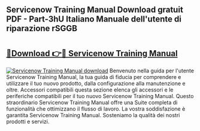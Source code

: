 ## Servicenow Training Manual Download gratuit PDF - Part-3hU Italiano Manuale dell'utente di riparazione rSGGB

# <h2><a href="http://df91kr.blite.top/?on=Servicenow+Training+Manual">🔗Download 👉🔴 Servicenow Training Manual</a></h2>

[![Servicenow Training Manual download](https://i.imgur.com/lujVjoI.png)](http://df91kr.blite.top/?on=Servicenow+Training+Manual)
Benvenuto nella guida per l'utente Servicenow Training Manual, la tua guida di fiducia per comprendere e utilizzare il tuo nuovo prodotto, dalla configurazione alla manutenzione e oltre. Accessori compatibili questa sezione elenca gli accessori e le periferiche compatibili per il tuo nuovo Servicenow Training Manual. Questo straordinario Servicenow Training Manual offre una Suite completa di funzionalità che ottimizzano il flusso di lavoro. La vostra soddisfazione è garantita Servicenow Training Manual. Sosteniamo la qualità dei nostri prodotti e servizi.
